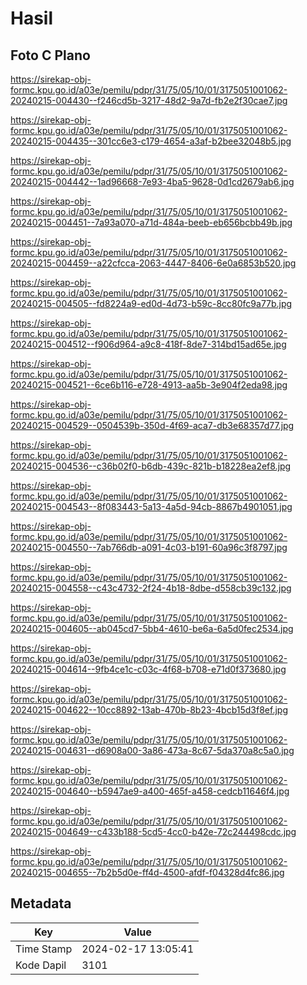 # Hasil

## Foto C Plano

https://sirekap-obj-formc.kpu.go.id/a03e/pemilu/pdpr/31/75/05/10/01/3175051001062-20240215-004430--f246cd5b-3217-48d2-9a7d-fb2e2f30cae7.jpg

https://sirekap-obj-formc.kpu.go.id/a03e/pemilu/pdpr/31/75/05/10/01/3175051001062-20240215-004435--301cc6e3-c179-4654-a3af-b2bee32048b5.jpg

https://sirekap-obj-formc.kpu.go.id/a03e/pemilu/pdpr/31/75/05/10/01/3175051001062-20240215-004442--1ad96668-7e93-4ba5-9628-0d1cd2679ab6.jpg

https://sirekap-obj-formc.kpu.go.id/a03e/pemilu/pdpr/31/75/05/10/01/3175051001062-20240215-004451--7a93a070-a71d-484a-beeb-eb656bcbb49b.jpg

https://sirekap-obj-formc.kpu.go.id/a03e/pemilu/pdpr/31/75/05/10/01/3175051001062-20240215-004459--a22cfcca-2063-4447-8406-6e0a6853b520.jpg

https://sirekap-obj-formc.kpu.go.id/a03e/pemilu/pdpr/31/75/05/10/01/3175051001062-20240215-004505--fd8224a9-ed0d-4d73-b59c-8cc80fc9a77b.jpg

https://sirekap-obj-formc.kpu.go.id/a03e/pemilu/pdpr/31/75/05/10/01/3175051001062-20240215-004512--f906d964-a9c8-418f-8de7-314bd15ad65e.jpg

https://sirekap-obj-formc.kpu.go.id/a03e/pemilu/pdpr/31/75/05/10/01/3175051001062-20240215-004521--6ce6b116-e728-4913-aa5b-3e904f2eda98.jpg

https://sirekap-obj-formc.kpu.go.id/a03e/pemilu/pdpr/31/75/05/10/01/3175051001062-20240215-004529--0504539b-350d-4f69-aca7-db3e68357d77.jpg

https://sirekap-obj-formc.kpu.go.id/a03e/pemilu/pdpr/31/75/05/10/01/3175051001062-20240215-004536--c36b02f0-b6db-439c-821b-b18228ea2ef8.jpg

https://sirekap-obj-formc.kpu.go.id/a03e/pemilu/pdpr/31/75/05/10/01/3175051001062-20240215-004543--8f083443-5a13-4a5d-94cb-8867b4901051.jpg

https://sirekap-obj-formc.kpu.go.id/a03e/pemilu/pdpr/31/75/05/10/01/3175051001062-20240215-004550--7ab766db-a091-4c03-b191-60a96c3f8797.jpg

https://sirekap-obj-formc.kpu.go.id/a03e/pemilu/pdpr/31/75/05/10/01/3175051001062-20240215-004558--c43c4732-2f24-4b18-8dbe-d558cb39c132.jpg

https://sirekap-obj-formc.kpu.go.id/a03e/pemilu/pdpr/31/75/05/10/01/3175051001062-20240215-004605--ab045cd7-5bb4-4610-be6a-6a5d0fec2534.jpg

https://sirekap-obj-formc.kpu.go.id/a03e/pemilu/pdpr/31/75/05/10/01/3175051001062-20240215-004614--9fb4ce1c-c03c-4f68-b708-e71d0f373680.jpg

https://sirekap-obj-formc.kpu.go.id/a03e/pemilu/pdpr/31/75/05/10/01/3175051001062-20240215-004622--10cc8892-13ab-470b-8b23-4bcb15d3f8ef.jpg

https://sirekap-obj-formc.kpu.go.id/a03e/pemilu/pdpr/31/75/05/10/01/3175051001062-20240215-004631--d6908a00-3a86-473a-8c67-5da370a8c5a0.jpg

https://sirekap-obj-formc.kpu.go.id/a03e/pemilu/pdpr/31/75/05/10/01/3175051001062-20240215-004640--b5947ae9-a400-465f-a458-cedcb11646f4.jpg

https://sirekap-obj-formc.kpu.go.id/a03e/pemilu/pdpr/31/75/05/10/01/3175051001062-20240215-004649--c433b188-5cd5-4cc0-b42e-72c244498cdc.jpg

https://sirekap-obj-formc.kpu.go.id/a03e/pemilu/pdpr/31/75/05/10/01/3175051001062-20240215-004655--7b2b5d0e-ff4d-4500-afdf-f04328d4fc86.jpg


## Metadata

| Key        | Value               |
| ---------- | ------------------- |
| Time Stamp | 2024-02-17 13:05:41 |
| Kode Dapil | 3101                |



